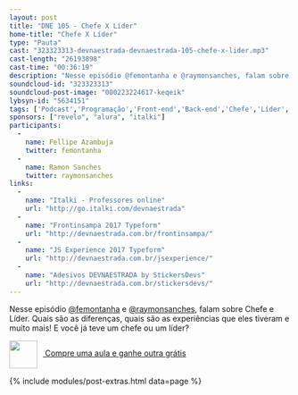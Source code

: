 ```yaml
---
layout: post
title: "DNE 105 - Chefe X Líder"
home-title: "Chefe X Líder"
type: "Pauta"
cast: "323323313-devnaestrada-devnaestrada-105-chefe-x-lider.mp3"
cast-length: "26193898"
cast-time: "00:36:19"
description: "Nesse episódio @femontanha e @raymonsanches, falam sobre Chefe e Líder. Quais são as diferenças, quais são as experiências que eles tiveram e muito mais! E você já teve um chefe ou um líder?"
soundcloud-id: "323323313"
soundcloud-post-image: "000223224617-keqeik"
lybsyn-id: "5634151"
tags: ['Podcast','Programação','Front-end','Back-end','Chefe','Líder','ReactJS','Entrevista']
sponsors: ["revelo", "alura", "italki"]
participants:
  -
    name: Fellipe Azambuja
    twitter: femontanha
  -
    name: Ramon Sanches
    twitter: raymonsanches
links:
  -
    name: "Italki - Professores online"
    url: "http://go.italki.com/devnaestrada"
  -
    name: "Frontinsampa 2017 Typeform"
    url: "http://devnaestrada.com.br/frontinsampa/"
  -
    name: "JS Experience 2017 Typeform"
    url: "http://devnaestrada.com.br/jsexperience/"
  -
    name: "Adesivos DEVNAESTRADA by StickersDevs"
    url: "http://devnaestrada.com.br/stickersdevs/"
---
```


Nesse episódio [@femontanha](http://twitter.com/femontanha) e [@raymonsanches](http://twitter.com/raymonsanches), falam sobre Chefe e Líder. Quais são as diferenças, quais são as experiências que eles tiveram e muito mais! E você já teve um chefe ou um líder?

<a href="http://go.italki.com/devnaestrada">
  <img src="http://www.italki.com/static/svg/landing-logo.svg" width="50" style="vertical-align:middle; margin-right: 10px" />
  Compre uma aula e ganhe outra grátis
</a>

{% include modules/post-extras.html data=page %}
